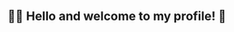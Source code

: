 ## 🙋‍♂️  Hello and welcome to my profile!  🙌

<!-- [<img align="center" alt"tassiaaccioly | Linkedin" width="22px" src="./linkedin.svg" />][linkedin] -->

<!-- [linkedin]: https://www.linkedin.com/in/jason-marble/ -->
<!--
**murkymode/murkymode** is a ✨ _special_ ✨ repository because its `README.md` (this file) appears on your GitHub profile.

Here are some ideas to get you started:

- 🔭 I’m currently working on ...
- 🌱 I’m currently learning ...
- 👯 I’m looking to collaborate on ...
- 🤔 I’m looking for help with ...
- 💬 Ask me about ...
- 📫 How to reach me: ...
- 😄 Pronouns: ...
- ⚡ Fun fact: ...
-->
